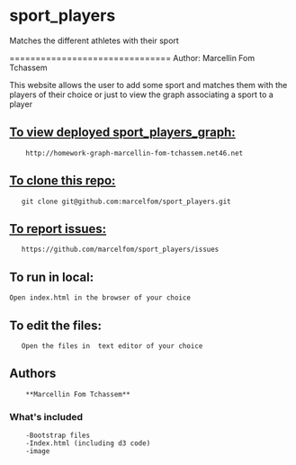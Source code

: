 sport_players
=============

Matches the different athletes with their sport

===============================
Author: Marcellin Fom Tchassem


This website allows the user to add some sport and matches them with the players of their choice or just to view the graph associating a sport to a player




[To view deployed  sport_players_graph:](http://homework-graph-marcellin-fom-tchassem.net46.net)
--------------------

        http://homework-graph-marcellin-fom-tchassem.net46.net




[To clone this repo:](https://github.com/marcelfom/sport_players.git) 
-------------------
       git clone git@github.com:marcelfom/sport_players.git
  
  
  
[To report issues:](https://github.com/marcelfom/sport_players/issues)
-----------------
       https://github.com/marcelfom/sport_players/issues

  
To run in local:
-----------------
    Open index.html in the browser of your choice

  
To edit the files:
-----------------
       Open the files in  text editor of your choice
       

## Authors
        
        **Marcellin Fom Tchassem**
        
### What's included
        
        -Bootstrap files
        -Index.html (including d3 code)
        -image
      
